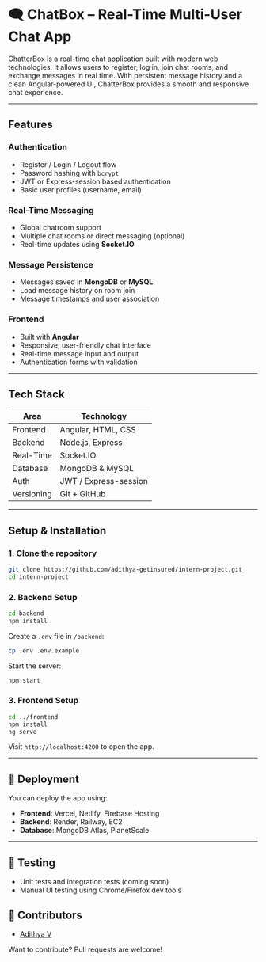 # 🗨️ ChatBox – Real-Time Multi-User Chat App

ChatterBox is a real-time chat application built with modern web technologies. It allows users to register, log in, join chat rooms, and exchange messages in real time. With persistent message history and a clean Angular-powered UI, ChatterBox provides a smooth and responsive chat experience.

---

## Features

### Authentication
- Register / Login / Logout flow
- Password hashing with `bcrypt`
- JWT or Express-session based authentication
- Basic user profiles (username, email)

### Real-Time Messaging
- Global chatroom support
- Multiple chat rooms or direct messaging (optional)
- Real-time updates using **Socket.IO**

### Message Persistence
- Messages saved in **MongoDB** or **MySQL**
- Load message history on room join
- Message timestamps and user association

### Frontend
- Built with **Angular**
- Responsive, user-friendly chat interface
- Real-time message input and output
- Authentication forms with validation

---

## Tech Stack

| Area       | Technology           |
|------------|----------------------|
| Frontend   | Angular, HTML, CSS   |
| Backend    | Node.js, Express     |
| Real-Time  | Socket.IO            |
| Database   | MongoDB & MySQL      |
| Auth       | JWT / Express-session|
| Versioning | Git + GitHub         |

---

## Setup & Installation

### 1. Clone the repository
```bash
git clone https://github.com/adithya-getinsured/intern-project.git
cd intern-project
````

### 2. Backend Setup

```bash
cd backend
npm install
```

Create a `.env` file in `/backend`:

```bash
cp .env .env.example
```

Start the server:

```bash
npm start
```

### 3. Frontend Setup

```bash
cd ../frontend
npm install
ng serve
```

Visit `http://localhost:4200` to open the app.

---

## 🚀 Deployment

You can deploy the app using:

* **Frontend**: Vercel, Netlify, Firebase Hosting
* **Backend**: Render, Railway, EC2
* **Database**: MongoDB Atlas, PlanetScale

---

## 🧪 Testing

* Unit tests and integration tests (coming soon)
* Manual UI testing using Chrome/Firefox dev tools

## 👥 Contributors

* [Adithya V](https://github.com/adithya-getinsured)

Want to contribute? Pull requests are welcome!
